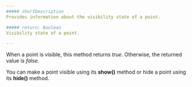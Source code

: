 ```yaml
---
##### shortDescription
Provides information about the visibility state of a point.

##### return: Boolean
Visibility state of a point.

---
```

When a point is visible, this method returns *true*. Otherwise, the returned value is *false*.

You can make a point visible using its **show()** method or hide a point using its **hide()** method.